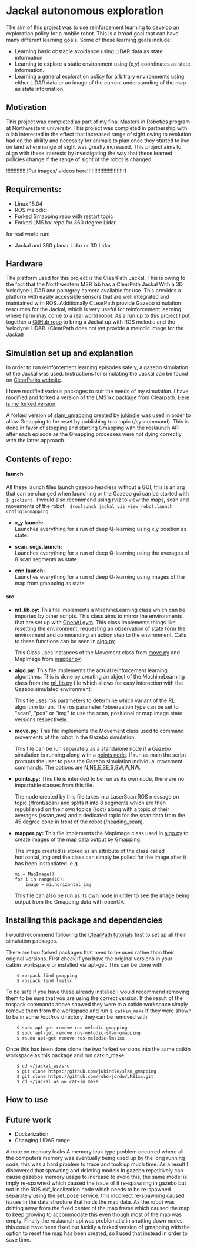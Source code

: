 # Jackal autonomous exploration
The aim of this project was to use reinforcement learning to develop an exploration policy for a mobile robot. This is a broad goal that can have many different learning goals. Some of these learning goals include:
* Learning basic obstacle avoidance using LIDAR data as state information
* Learning to explore a static environment using (x,y) coordinates as state information.
* Learning a general exploration policy for arbitrary environments using either LIDAR data or an image of the current understanding of the map as state information.

## Motivation
This project was completed as part of my final Masters in Robotics program at Northwestern university. This project was completed in partnership with a lab interested in the effect that increased range of sight owing to evolution had on the ability and necessity for animals to plan once they started to live on land where range of sight was greatly increased. This project aims to align with these interests by investigating the way that these learned policies change if the range of sight of the robot is changed.

!!!!!!!!!!!!!!!Put images/ videos here!!!!!!!!!!!!!!!!!!!!!!!!!1

## Requirements:

* Linux 18.04
* ROS melodic
* Forked Gmapping repo with restart topic
* Forked LMS1xx repo for 360 degree Lidar

for real world run:

* Jackal and 360 planar Lidar or 3D Lidar

## Hardware
The platform used for this project is the ClearPath Jackal. This is owing to the fact that the Northwestern MSR lab has a ClearPath Jackal With a 3D Velodyne LIDAR and pointgrey camera available for use. This provides a platform with easily accessible sensors that are well integrated and maintained with ROS. Additionally CLearPath provide Gazebo simulation resources for the Jackal, which is very useful for reinforcement learning where harm may come to a real world robot. As a run up to this project I put together a [GitHub repo](https://github.com/robo-jordo/jackal_melodic_bringup) to bring a Jackal up with ROS melodic  and the Velodyne LIDAR. (ClearPath does not yet provide a melodic image for the Jackal)

## Simulation set up and explanation

In order to run reinforcement learning episodes safely, a gazebo simulation of the Jackal was used. Instructions for simulating the Jackal can be found on [ClearPaths website](https://www.clearpathrobotics.com/assets/guides/jackal/simulation.html).

I have modified various packages to suit the needs of my simulation.
I have modified and forked a version of the LMS1xx package from Clearpath.
[Here is my forked version](https://github.com/robo-jordo/LMS1xx).

A forked version of [slam_gmapping](https://github.com/jukindle/slam_gmapping) created by [jukindle](https://github.com/jukindle) was used in order to allow Gmapping to be reset by publishing to a topic (/syscommand). This is done in favor of stopping and starting Gmapping with the roslaunch API after each episode as the Gmapping processes were not dying correctly with the latter approach.

## Contents of repo:
#### launch
All these launch files launch gazebo headless without a GUI, this is an arg that can be changed when launching or the Gazebo gui can be started with 
```$ gzclient.```
I would also recommend using rviz to view the maps, scan and movements of the robot.
``` $roslaunch jackal_viz view_robot.launch config:=gmapping```

* **x_y.launch:**  
    Launches everything for a run of deep Q-learning using x,y position as state.

* **scan_segs.launch:**  
    Launches everything for a run of deep Q-learning using the averages of 8 scan segments as state.

* **cnn.launch:**  
    Launches everything for a run of deep Q-learning using images of the map from gmapping as state

#### src

* **ml_lib.py:**
    This file implements a MachineLearning class which can be imported by other scripts. This class aims to mirror the environments that are set up with [OpenAi gym](https://gym.openai.com/). This class implements things like resetting the environment, requesting an observation of state form the environment and commanding an action step to the environment.
    Calls to these functions can be seen in [algo.py](src/algo.py)

    This Class uses instances of the Movement class from [move.py](src/move.py) and MapImage from [mapper.py](src/mapper.py).

* **algo.py:**
    This file implements the actual reinforcement learning algorithms. This is done by creating an object of the MachineLearning class from the [ml_lib.py](src/ml_lib.py) file which allows for easy interaction with the Gazebo simulated environment.

    This file uses ros parameters to determine which variant of the RL algorithm to run. The ros parameter /observation type can be set to "scan", "pos" or "img" to use the scan, positional or map image state versions respectively.

* **move.py:**
    This file implements the Movement class used to command movements of the robot in the Gazebo simulation. 

    This file can be run separately as a standalone node if a Gazebo simulation is running along with a [points node](src/points.py). If run as main the script prompts the user to pass the Gazebo simulation individual movement commands. The options are N,NE,E,SE,S,SW,W,NW.

* **points.py:**
    This file is intended to be run as its own node, there are no importable classes from this file.

    The node created by this file takes in a LaserScan ROS message on topic (/front/scan) and splits it into 8 segments which are then republished on their own topics (/oct<N>) along with a topic of their averages (/scan_avs) and a dedicated topic for the scan data from the 45 degree cone in front of the robot (/heading_scan).

* **mapper.py:**
    This file implements the MapImage class used in [algo.py](src/algo.py) to create images of the map data output by Gmapping.

    The image created is stored as an attribute of the class called horizontal_img and the class can simply be polled for the image after it has been instantiated.
    e.g.
    ```
    mi = MapImage()
    for i in range(10):
        image = mi.horizontal_img
    ```

    This file can also be run as its own node in order to see the image being output from the Gmapping data with openCV.


## Installing this package and dependencies
I would recommend following the [ClearPath tutorials](https://www.clearpathrobotics.com/assets/guides/jackal/simulation.html) first to set up all their simulation packages. 

There are two forked packages that need to be used rather than their original versions. First check if you have the original versions in your catkin_workspace or installed via apt-get. This can be done with 
```
    $ rospack find gmapping
    $ rospack find lms1xx
```
To be safe if you have these already installed I would recommend removing them to be sure that you are using the correct version. If the result of the rospack commands above showed they were in a catkin workspace simply remove them from the workspace and run ```$ catkin_make```
If they were shown to be in some /opt/ros directory they can be removed with 
```
    $ sudo apt-get remove ros-melodic-gmapping
    $ sudo apt-get remove ros-melodic-slam-gmapping
    $ rsudo apt-get remove ros-melodic-lms1xx
```

Once this has been done clone the two forked versions into the same catkin workspace as this package and run catkin_make.

```
    $ cd ~/jackal_ws/src
    $ git clone https://github.com/jukindle/slam_gmapping
    $ git clone https://github.com/robo-jordo/LMS1xx.git
    $ cd ~/jackal_ws && catkin_make
```


## How to use


## Future work
* Dockerization
* Changing LIDAR range

A note on memory leaks
A memory leak type problem occurred where all the computers memory was eventually being used up by the long running code, this was a hard problem to trace and took up much time. As a result I discovered that spawning and deleting models in gazebo repetitively can cause gazebos memory usage to increase to avoid this, the same model is imply re-spawned which caused the issue of it re-spawning in gazebo but not in the ROS ekf_localization node which needs to be re-spawned separately using the set_pose service. this incorrect re-spawning caused issues in the data structure that holds the map data. As the robot was drifting away from the fixed center of the map frame which caused the map to keep growing to accommodate this even though most of the map was empty. Finally the roslaunch api was problematic in shutting down nodes, this could have been fixed but luckily a forked version of gmapping with the option to reset the map has been created, so I used that instead in order to save time.
